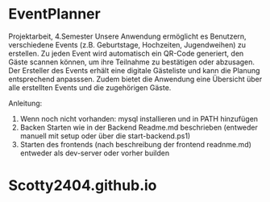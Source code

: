 # EventPlanner
Projektarbeit, 4.Semester
Unsere Anwendung ermöglicht es Benutzern, verschiedene Events (z.B. Geburtstage, Hochzeiten, Jugendweihen) zu erstellen. 
Zu jeden Event wird automatisch ein QR-Code generiert, den Gäste scannen können, um ihre Teilnahme zu bestätigen oder abzusagen. 
Der Ersteller des Events erhält eine digitale Gästeliste und kann die Planung entsprechend anpasssen. Zudem bietet die Anwendung eine Übersicht über alle erstellten Events und die zugehörigen Gäste.

Anleitung:
1. Wenn noch nicht vorhanden: mysql installieren und in PATH hinzufügen
2. Backen Starten wie in der Backend Readme.md beschrieben (entweder manuell mit setup oder über die start-backend.ps1)
4. Starten des frontends (nach beschreibung der frontend readnme.md) entweder als dev-server oder vorher builden 
# Scotty2404.github.io